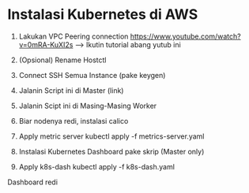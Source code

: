 # Instalasi Kubernetes di AWS
1. Lakukan VPC Peering connection
   https://www.youtube.com/watch?v=0mRA-KuXI2s --> Ikutin tutorial abang yutub ini
   
2. (Opsional) Rename Hostctl

3. Connect SSH Semua Instance (pake keygen)

4. Jalanin Script ini di Master
     (link)
5. Jalanin Scipt ini di Masing-Masing Worker

6. Biar nodenya redi, instalasi calico

7. Apply metric server
kubectl apply -f metrics-server.yaml

9. Instalasi Kubernetes Dashboard pake skrip (Master only)
   
10. Apply k8s-dash
kubectl apply -f k8s-dash.yaml

Dashboard redi

